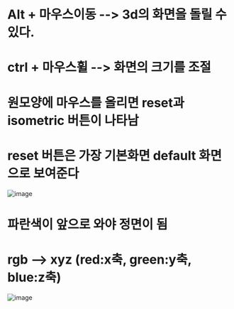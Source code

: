 # Alt + 마우스이동 --> 3d의 화면을 돌릴 수 있다.
# ctrl + 마우스휠 --> 화면의 크기를 조절

# 원모양에 마우스를 올리면 reset과 isometric 버튼이 나타남
# reset 버튼은 가장 기본화면 default 화면으로 보여준다
![image](https://github.com/qkrtjdgns12/spline-memo/assets/163283968/ce93d190-4633-4ed0-9c41-d078105ab1be)

# 파란색이 앞으로 와야 정면이 됨
# rgb --> xyz (red:x축, green:y축, blue:z축) 

![image](https://github.com/qkrtjdgns12/spline-memo/assets/163283968/815bfa6d-f5b9-471e-aecd-6f8925b97430)


